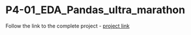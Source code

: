 # P4-01_EDA_Pandas_ultra_marathon

Follow the link to the complete project - [project link](01_EDA_Pandas_ultra_marathon.ipynb)

